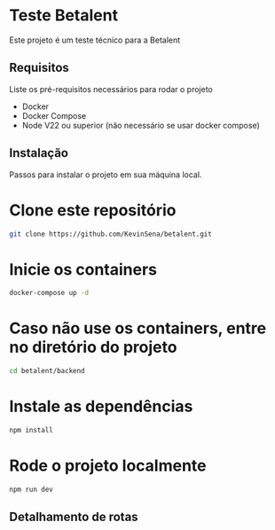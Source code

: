 # Teste Betalent

Este projeto é um teste técnico para a Betalent

## Requisitos

Liste os pré-requisitos necessários para rodar o projeto

- Docker
- Docker Compose
- Node V22 ou superior (não necessário se usar docker compose)

## Instalação

Passos para instalar o projeto em sua máquina local.

# Clone este repositório
```bash
git clone https://github.com/KevinSena/betalent.git
```

# Inicie os containers
```bash
docker-compose up -d
```

# Caso não use os containers, entre no diretório do projeto
```bash
cd betalent/backend
```

# Instale as dependências
```bash
npm install
```

# Rode o projeto localmente
```bash
npm run dev
```


## Detalhamento de rotas